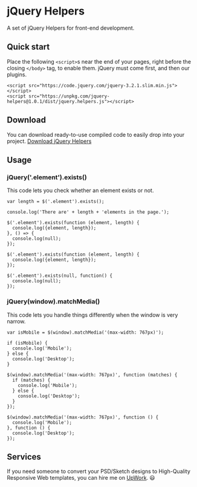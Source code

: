 # jQuery Helpers
A set of jQuery Helpers for front-end development.

## Quick start
Place the following `<script>`s near the end of your pages, right before the closing `</body>` tag, to enable them. jQuery must come first, and then our plugins.

```
<script src="https://code.jquery.com/jquery-3.2.1.slim.min.js"></script>
<script src="https://unpkg.com/jquery-helpers@1.0.1/dist/jquery.helpers.js"></script>
```

## Download
You can download ready-to-use compiled code to easily drop into your project. [Download jQuery Helpers](https://unpkg.com/jquery-helpers@1.0.1/dist/)

## Usage

### jQuery('.element').exists()
This code lets you check whether an element exists or not.

```
var length = $('.element').exists();

console.log('There are' + length + 'elements in the page.');
```

```
$('.element').exists(function (element, length) {
  console.log({element, length});
}, () => {
  console.log(null);
});
```

```
$('.element').exists(function (element, length) {
  console.log({element, length});
});
```

```
$('.element').exists(null, function() {
  console.log(null);
});
```

### jQuery(window).matchMedia()
This code lets you handle things differently when the window is very narrow.

```
var isMobile = $(window).matchMedia('(max-width: 767px)');

if (isMobile) {
  console.log('Mobile');
} else {
  console.log('Desktop');
}
```

```
$(window).matchMedia('(max-width: 767px)', function (matches) {
  if (matches) {
    console.log('Mobile');
  } else {
    console.log('Desktop');
  }
});
```

```
$(window).matchMedia('(max-width: 767px)', function () {
  console.log('Mobile');
}, function () {
  console.log('Desktop');
});
```

## Services
If you need someone to convert your PSD/Sketch designs to High-Quality Responsive Web templates, you can hire me on [UpWork](https://www.upwork.com/freelancers/~015d7d36a8c95a856a). 😃
